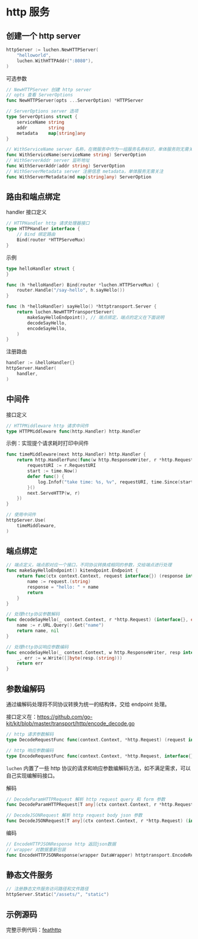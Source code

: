 # http 服务

## 创建一个 http server

```go
httpServer := luchen.NewHTTPServer(
    "helloworld",
    luchen.WithHTTPAddr(":8080"),
)
```

可选参数
```go
// NewHTTPServer 创建 http server
// opts 查看 ServerOptions
func NewHTTPServer(opts ...ServerOption) *HTTPServer

// ServerOptions server 选项
type ServerOptions struct {
    serviceName string
    addr        string
    metadata    map[string]any
}

// WithServiceName server 名称，在微服务中作为一组服务名称标识，单体服务则无需关注
func WithServiceName(serviceName string) ServerOption
// WithServerAddr server 监听地址
func WithServerAddr(addr string) ServerOption
// WithServerMetadata server 注册信息 metadata，单体服务无需关注
func WithServerMetadata(md map[string]any) ServerOption
```

## 路由和端点绑定

handler 接口定义
```go
// HTTPHandler http 请求处理器接口
type HTTPHandler interface {
	// Bind 绑定路由
	Bind(router *HTTPServeMux)
}
```

示例
```go
type helloHandler struct {
}

func (h *helloHandler) Bind(router *luchen.HTTPServeMux) {
    router.Handle("/say-hello", h.sayHello())
}

func (h *helloHandler) sayHello() *httptransport.Server {
    return luchen.NewHTTPTransportServer(
        makeSayHelloEndpoint(), // 端点绑定，端点的定义在下面说明
        decodeSayHello,
        encodeSayHello,
    )
}
```

注册路由
```go
handler := &helloHandler{}
httpServer.Handler(
    handler,
)
```

## 中间件

接口定义
```go
// HTTPMiddleware http 请求中间件
type HTTPMiddleware func(http.Handler) http.Handler
```

示例：实现提个请求耗时打印中间件
```go
func timeMiddleware(next http.Handler) http.Handler {
	return http.HandlerFunc(func(w http.ResponseWriter, r *http.Request) {
		requestURI := r.RequestURI
		start := time.Now()
		defer func() {
			log.Infof("take time: %s, %v", requestURI, time.Since(start))
		}()
		next.ServeHTTP(w, r)
	})
}
```

```go
// 使用中间件
httpServer.Use(
    timeMiddleware,
)
```


## 端点绑定

```go
// 端点定义，端点即对应一个接口，不同协议转换成相同的参数，交给端点进行处理
func makeSayHelloEndpoint() kitendpoint.Endpoint {
    return func(ctx context.Context, request interface{}) (response interface{}, err error) {
        name := request.(string)
        response = "hello: " + name
        return
    }
}

// 处理http协议参数解码
func decodeSayHello(_ context.Context, r *http.Request) (interface{}, error) {
    name := r.URL.Query().Get("name")
    return name, nil
}

// 处理http协议响应参数编码
func encodeSayHello(_ context.Context, w http.ResponseWriter, resp interface{}) error {
    _, err := w.Write([]byte(resp.(string)))
    return err
}
```

## 参数编解码

通过编解码处理将不同协议转换为统一的结构体，交给 endpoint 处理。 

接口定义在：<https://github.com/go-kit/kit/blob/master/transport/http/encode_decode.go>
```go
// http 请求参数解码
type DecodeRequestFunc func(context.Context, *http.Request) (request interface{}, err error)

// http 响应参数编码
type EncodeRequestFunc func(context.Context, *http.Request, interface{}) error
```

`luchen` 内置了一些 http 协议的请求和响应参数编解码方法，如不满足需求，可以自己实现编解码接口。

解码
```go
// DecodeParamHTTPRequest 解析 http request query 和 form 参数
func DecodeParamHTTPRequest[T any](ctx context.Context, r *http.Request) (interface{}, error)

// DecodeJSONRequest 解析 http request body json 参数
func DecodeJSONRequest[T any](ctx context.Context, r *http.Request) (interface{}, error)
```

编码
```go
// EncodeHTTPJSONResponse http 返回json数据
// wrapper 对数据重新包装
func EncodeHTTPJSONResponse(wrapper DataWrapper) httptransport.EncodeResponseFunc
```

## 静态文件服务

```go
// 注册静态文件服务访问路径和文件路径
httpServer.Static("/assets/", "static")
```

## 示例源码

完整示例代码：[feathttp](https://github.com/fengjx/luchen/tree/dev/_example/feathttp)

